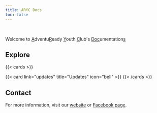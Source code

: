 ```yaml
---
title: ARYC Docs
toc: false
---
```


<br>

Welcome to <u>A</u>dventu<u>R</u>eady <u>Y</u>outh <u>C</u>lub's <u>Doc</u>umentation<u>s</u>

## Explore

{{< cards >}}
  <!--{{< card link="docs" title="Docs" icon="book-open" >}}-->
  <!--{{< card link="about" title="About" icon="user" >}}-->
  {{< card link="updates" title="Updates" icon="bell" >}}
{{< /cards >}}

## Contact

For more information, visit our [website](https://adventuready.net/contact) or [Facebook page](https://facebook.com/AdventuReadyYouthClub).
